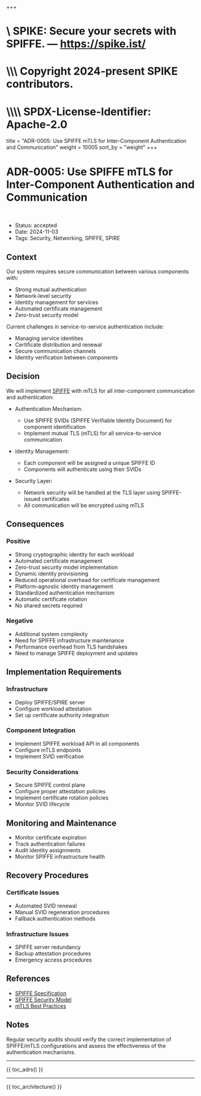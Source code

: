 +++
#    \\ SPIKE: Secure your secrets with SPIFFE. — https://spike.ist/
#  \\\\\ Copyright 2024-present SPIKE contributors.
# \\\\\\\ SPDX-License-Identifier: Apache-2.0

title = "ADR-0005: Use SPIFFE mTLS for Inter-Component Authentication and Communication"
weight = 10005
sort_by = "weight"
+++

# ADR-0005: Use SPIFFE mTLS for Inter-Component Authentication and Communication

<br style="clear:both" />

- Status: accepted
- Date: 2024-11-03
- Tags: Security, Networking, SPIFFE, SPIRE

## Context

Our system requires secure communication between various components with:
* Strong mutual authentication
* Network-level security
* Identity management for services
* Automated certificate management
* Zero-trust security model

Current challenges in service-to-service authentication include:
* Managing service identities
* Certificate distribution and renewal
* Secure communication channels
* Identity verification between components

## Decision

We will implement [SPIFFE][spiffe] with mTLS for all inter-component 
communication and authentication:

[spiffe]: https://spiffe.io/

* Authentication Mechanism:
  * Use SPIFFE SVIDs (SPIFFE Verifiable Identity Document) for component identification
  * Implement mutual TLS (mTLS) for all service-to-service communication

* Identity Management:
  * Each component will be assigned a unique SPIFFE ID
  * Components will authenticate using their SVIDs

* Security Layer:
  * Network security will be handled at the TLS layer using SPIFFE-issued certificates
  * All communication will be encrypted using mTLS

## Consequences

### Positive

* Strong cryptographic identity for each workload
* Automated certificate management
* Zero-trust security model implementation
* Dynamic identity provisioning
* Reduced operational overhead for certificate management
* Platform-agnostic identity management
* Standardized authentication mechanism
* Automatic certificate rotation
* No shared secrets required

### Negative

* Additional system complexity
* Need for SPIFFE infrastructure maintenance
* Performance overhead from TLS handshakes
* Need to manage SPIFFE deployment and updates

## Implementation Requirements

### Infrastructure

* Deploy SPIFFE/SPIRE server
* Configure workload attestation
* Set up certificate authority integration

### Component Integration

* Implement SPIFFE workload API in all components
* Configure mTLS endpoints
* Implement SVID verification

### Security Considerations

* Secure SPIFFE control plane
* Configure proper attestation policies
* Implement certificate rotation policies
* Monitor SVID lifecycle

## Monitoring and Maintenance

* Monitor certificate expiration
* Track authentication failures
* Audit identity assignments
* Monitor SPIFFE infrastructure health

## Recovery Procedures

### Certificate Issues

* Automated SVID renewal
* Manual SVID regeneration procedures
* Fallback authentication methods

### Infrastructure Issues

* SPIFFE server redundancy
* Backup attestation procedures
* Emergency access procedures

## References

* [SPIFFE Specification](https://spiffe.io/specs/)
* [SPIFFE Security Model](https://spiffe.io/docs/latest/spiffe-about/spiffe-concepts/)
* [mTLS Best Practices](https://www.ietf.org/rfc/rfc5246.txt)

## Notes

Regular security audits should verify the correct implementation of SPIFFE/mTLS 
configurations and assess the effectiveness of the authentication mechanisms.

----

{{ toc_adrs() }}

----

{{ toc_architecture() }}
